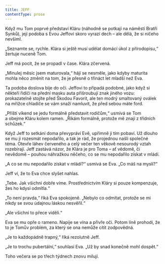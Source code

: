 ```yaml
---
title: JEFF
contentType: prose
---
```


Když mu Tom poprvé představí Kláru (náhodně se potkají na náměstí Bratří Synků), její podoba s Evou Jeffovi skoro vyrazí dech – ale dělá, že si ničeho nevšiml.

„Seznamte se, rychle. Klára si ještě musí udělat domácí úkol z přírodopisu,“ žertuje nuceně Tom.

Jeff má pocit, že se propadl v čase. Klára zčervená.

„Minulej měsíc jsem maturovala,“ hájí se nesměle, jako kdyby maturita mohla něco změnit na tom, že je přesně o třináct let mladší než Eva.

Ta podoba doslova bije do očí. Jeffovi to připadá podobné, jako když si někteří řidiči na přední masku auta přišroubují znak jiného vozu: prokazatelně stojíte před Škodou Favorit, ale ten modrý smaltovaný oválek na mřížce chladiče se vám snaží namluvit, že před sebou máte ford.

„Příští víkend se jedu formálně představit rodičům,“ usmívá se Tom a obejme Kláru kolem ramen. „Říkám formálně, protože mě znají z třídních schůzek.“

  

Když Jeff to setkání doma převypráví Evě, upřímně ji tím pobaví. Už dlouho se mu ji rozesmát nepodařilo, a tak je rád, že projednou našli společné téma. Otevře láhev červeného a celý večer ten věkově nesourodý vztah rozebírají. Jeff zastává názor, že Klára je pro Toma – ať vědomě, či nevědomě – pouhou náhražkou něčeho, co se mu nepodařilo získat v mládí.

„A co se mu nepodařilo získat v mládí?“ usmívá se Eva. „Co máš na mysli?“

Jeff ví, že to Eva chce slyšet nahlas.

„Tebe. Jak všichni dobře víme. Prostřednictvím Kláry si pouze kompenzuje, žes ho kdysi odmítla.“

„To není pravda,“ říká Eva spokojeně. „Nebylo co odmítat, protože se mi nikdy se svou údajnou láskou nesvěřil.“

„Ale všichni to přece viděli.“

Eva se mu opře o rameno. Napije se vína a přivře oči. Potom líně prohodí, že to je Tomův problém, za který se ona nemůže cítit zodpovědná.

„Je to každopádně trapný,“ říká rezolutně Jeff.

„Je to trochu pubertální,“ souhlasí Eva. „Už by snad konečně mohl dospět.“

Toho večera se po třech týdnech znovu milují.
